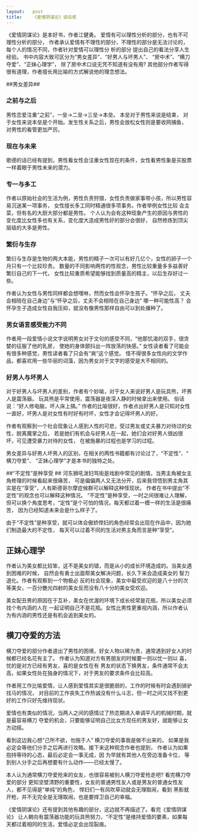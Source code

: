 ```yaml
---
layout:   post
title:    《爱情阴谋论》读后感
---
```



《爱情阴谋论》是本好书，作者江健勇。 爱情有可以理性分析的部分，也有不可理性分析的部分，
作者承认爱情有不理性的部分，不理性的部分是无法讨论的，每个人的情况不同，作者针对爱情可以理性分
析的部分 提出自己的看法分享人生经验。 书中内容大致可区分为“男女差异”、“好男人与坏男人”、
“房中术”、“横刀夺爱”、“正妹心理学”， 除了房中术口说无凭不知道有没有用? 
其他部分作者写得很有道理，作者擅长用比喻的方式解说他的理念想法。

##男女差异##

### 之前与之后 ###
男性恋爱注重“之前”，一垒->二垒->三垒->本垒。 本垒对于男性来说是结束，
对于女性来说本垒是个开始。发生性关系之后，男性会放松女性则是要收网捕鱼，
对男性的看管更加严厉。

### 现在与未来 ###
歌德的话已经有提到，男性看女性会注重女性现在的条件，女性看男性象是买股票
一样着眼于男性未来的潜力。

### 专一与多工 ###
作者以原始社会的生活为例，男性负责狩猎，女性负责做家事带小孩，所以男性容易沉迷某一项事务，
女性擅长多工同时精通很多项事务。作者举例女性比较 会主菜，但有名的大厨大部分都是男性。
个人认为会有这种现象产生的原因与男性的变化度比女性多也有关系，变化度大造成男性好的部分会很好，
自然修炼到顶尖 层级的大多是男性。

### 繁衍与生存 ###
繁衍与生存是生物的两大本能，男性的精子一次可以有好几亿个，女性的卵子一个月只有一个比较珍贵。
数量的不同影响两性的性观念，男性比较重量多多益善好繁衍自己的下一代，
女性比较重质希望能够找到质量高的精主，以后生存好过一些。

作者认为女性与男性同样都会想嘿咻，然而女性会怀孕生孩子。“怀孕之后，
丈夫会相陪在自己身边”与“怀孕之后，丈夫不会相陪在自己身边” 哪一种可能性高？ 
会怀孕生子造成女性自我压抑，就没有像男性那样自由可以到处播种了。

### 男女语言感受能力不同 ###
作者用一段爱情小说文字说明男女对于文句的感受不同，“他那饥渴的双手，很贪婪的征服了他的乳房，
使她的身体颤抖出一阵放荡的快感。” 女性读者看了可能会有很多种感觉，男性读者看了只会有“爽”这个感觉。
怪不得很多女性向的文学作品，都喜欢用一些华丽的词藻，因为男女对于文字的感受是大不相同的。

### 好男人与坏男人 ###
对于好男人与坏男人的差别，作者有个妙喻，对于女人来说好男人是玩具熊，坏男人是震荡器。
玩具熊是平常使用，震荡器是夜深人静的时候拿出来使用。 俗话说：“好人修电脑，坏人床上搞。” 
作者的比喻很好，作者点出好男人是只知对女性一直好，坏男人是对女性有时好有时坏，女性才会记得坏男人的好。

作者有观察到一个社会现象让人感到人性的可悲，受过男友或丈夫暴力对待过的女性，脱离魔掌之后，
若是她们有机会与好男人在一起，她们会对好男人很凶很坏，可见遭受暴力对待的女性，
在被施暴的过程也是学习的过程。

男女差异与好男人坏男人的区别，在相关的两性书籍都有讨论过了，“不定性”、“ 横刀夺爱”、 
“正妹心理学”才是本书的独特之处。

##“不定性”是种享受 ##
河东狮吼泼妇骂街是戏剧中常见的剧情，当男主角被女主角修理的时候看起来很痛苦，
可是偏偏两人又无法分开，后来我领悟到男主角其实是在“享受”，人有斯德哥尔摩症候群可以解释这种怪现状。
作者在书中提出“不定性”的观念也可以解释这种情况。 “不定性”是种享受，一时之间很难让人理解，
但可以换个角度思考，“定性”是个可怕的情况，每天都过着一模一样的生活是很痛苦，
因为已经知道未来会是什么样子了。

由于“不定性”是种享受，就可以体会傲娇悍妇的角色经常会出现在作品中，因为她们制造最大的不定性，
每天可以过着不同的生活对男主角而言是种“享受”。

## 正妹心理学 ##
作者认为美女都比较笨，这不是美女的错，而是从小的成长环境造成的。当美女遇到困难的时候，
自然会有勇士出面帮美女解决问题，长久下来会造成美女的 智力退化。作者有观察到一个物极必
反的社会现象，美女中最受欢迎的是八十分的次等美女，一百分艷光四射的美女反而没有八十分的美女受欢迎。

美女配丑男的原因在于互补，美女在优渥的环境下成长经常是花瓶，所以美女必须找个有内涵的人在
一起证明自己不是花瓶。女性比男性更重视内涵，所以作者认为有内涵的男性还是有机会追到美女的。

## 横刀夺爱的方法 ##
横刀夺爱的部分作者道出了男性的困境，好女人物以稀为贵，通常遇到好女人的时候都已经名花有主了。
作者认为知道对方有男朋友的时候要一则以忧一则以 喜，忧的是对方已经有男友，喜的是女性在有
男友的状态下换男友，条件通常不会太高，如果女性处在独身的情况下，对于男友的要求条件会比较高。

作者用工作比喻爱情，让人感到爱情其实是很脆弱的，工作的时候有时会遇到骑驴找马的情况，
对目前的工作丧失工作热诚没有什么斗志，但一时之间又找不到更好的工作只好先维持现状。

爱情也有类似的情况，当两人之间的感情过了热恋期进入单调平凡的机械时期，就是最容易横刀
夺爱的机会，只要能够证明自己比女方现任的男友好，就能够让女方动摇。

看到这边我心想“己所不欲，勿施于人” 横刀夺爱的事我是做不出来的，
如果是我必定会等他们分手之后再进行攻略。接下来这种观念作者也提到，
作者认为如果抱持等待的心态，最后必定会一事无成，因 为早就有其他人在旁边准备卡位，
等到别人分手之后再想要有什么动作——已经太慢了。

本人认为通常横刀夺爱抢来的女友，也很容易被别人横刀夺爱抢走吧?  看完横刀夺爱的部分
更知坚壁清野的重要性，女友的普通男性友人或是男友的普通女性友人，都不见得是“单纯”的角色，
悍妇们一有风吹草动就会无理取闹，看到 黑影就开枪，并不无完全是无理取闹，也是要捍卫自己的幸福。

《爱情阴谋论》还有提到其他有趣的部分，这边就不再描述了。看完《爱情阴谋论》
让人朝向有震荡器功能的玩具熊努力，“不定性”是维持爱情的要素，如果每天都过着相同的生活，爱情必定会出现裂痕。


